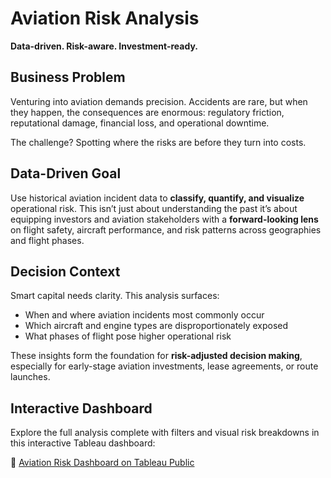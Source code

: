 # Aviation Risk Analysis

**Data-driven. Risk-aware. Investment-ready.**

## Business Problem

Venturing into aviation demands precision. Accidents are rare, but when they happen, the consequences are enormous: regulatory friction, reputational damage, financial loss, and operational downtime.

The challenge? Spotting where the risks are before they turn into costs.

## Data-Driven Goal

Use historical aviation incident data to **classify, quantify, and visualize** operational risk. This isn’t just about understanding the past it’s about equipping investors and aviation stakeholders with a **forward-looking lens** on flight safety, aircraft performance, and risk patterns across geographies and flight phases.

## Decision Context

Smart capital needs clarity. This analysis surfaces:

* When and where aviation incidents most commonly occur
* Which aircraft and engine types are disproportionately exposed
* What phases of flight pose higher operational risk

These insights form the foundation for **risk-adjusted decision making**, especially for early-stage aviation investments, lease agreements, or route launches.

## Interactive Dashboard

Explore the full analysis complete with filters and visual risk breakdowns in this interactive Tableau dashboard:

🔗 [Aviation Risk Dashboard on Tableau Public](https://public.tableau.com/views/AviationBusinessAnalysis_17536231106220/Dashboard1?:language=en-US&publish=yes&:sid=&:redirect=auth&:display_count=n&:origin=viz_share_link)

